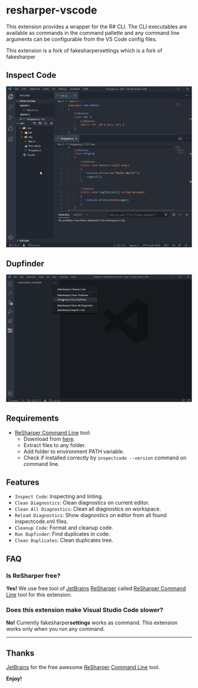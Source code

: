 # resharper-vscode

This extension provides a wrapper for the R# CLI. The CLI executables are available as commands in the command pallette and any command line arguments can be configurable from the VS Code config files.

This extension is a fork of fakesharpersettings which is a fork of fakesharper

## Inspect Code

![example](https://raw.githubusercontent.com/resharper-community/resharper-vscode/master/assets/example.gif)

## Dupfinder

![example](https://raw.githubusercontent.com/resharper-community/resharper-vscode/master/assets/dupfinder.gif)

## Requirements

* [ReSharper Command Line](https://www.jetbrains.com/resharper/features/command-line.html) tool:
  * Download from [here](https://www.jetbrains.com/resharper/download/#section=commandline).
  * Extract files to any folder.
  * Add folder to environment PATH variable.
  * Check if installed correctly by `inspectcode --version` command on command line.

## Features

* `Inspect Code`: Inspecting and linting.
* `Clean Diagnostics`: Clean diagnostics on current editor.
* `Clean All Diagnostics`: Clean all diagnostics on workspace.
* `Reload Diagnostics`: Show diagnostics on editor from all found inspectcode.xml files.
* `Cleanup Code`: Format and cleanup code.
* `Run Dupfinder`: Find duplicates in code.
* `Clean Duplicates`: Clean duplicates tree.

## FAQ

### Is ReSharper free?

**Yes!** We use free tool of [JetBrains](https://www.jetbrains.com/) [ReSharper](https://www.jetbrains.com/resharper/) called [ReSharper Command Line](https://www.jetbrains.com/resharper/features/command-line.html) tool for this extension.

### Does this extension make Visual Studio Code slower?

**No!** Currently fakesharper**settings** works as command. This extension works only when you run any command.

-----------------------------------------------------------------------------------------------------------

## Thanks

[JetBrains](https://www.jetbrains.com/) for the free awesome [ReSharper](https://www.jetbrains.com/resharper/) [Command Line](https://www.jetbrains.com/resharper/features/command-line.html) tool.

**Enjoy!**
